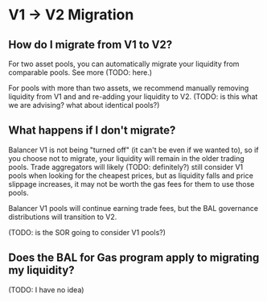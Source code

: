 # V1 -&gt; V2 Migration

## How do I migrate from V1 to V2?

For two asset pools, you can automatically migrate your liquidity from comparable pools. See more \(TODO: here.\)

For pools with more than two assets, we recommend manually removing liquidity from V1 and and re-adding your liquidity to V2. \(TODO: is this what we are advising? what about identical pools?\)

## What happens if I don't migrate?

Balancer V1 is not being "turned off" \(it can't be even if we wanted to\), so if you choose not to migrate, your liquidity will remain in the older trading pools. Trade aggregators will likely \(TODO: definitely?\) still consider V1 pools when looking for the cheapest prices, but as liquidity falls and price slippage increases, it may not be worth the gas fees for them to use those pools.

Balancer V1 pools will continue earning trade fees, but the BAL governance distributions will transition to V2. 

\(TODO: is the SOR going to consider V1 pools?\)

## Does the BAL for Gas program apply to migrating my liquidity?

\(TODO: I have no idea\)



